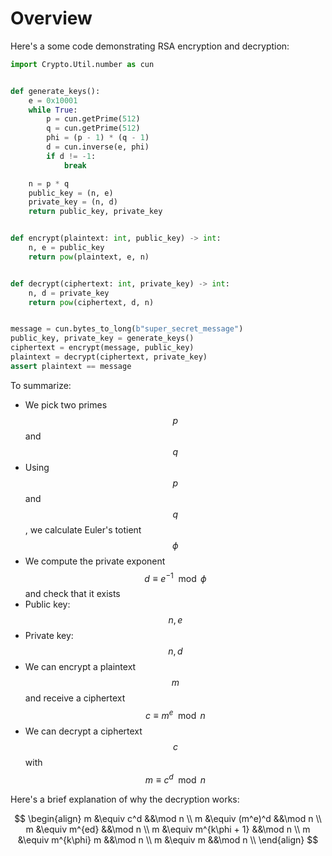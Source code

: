 # Overview

Here's a some code demonstrating RSA encryption and decryption:

```python
import Crypto.Util.number as cun


def generate_keys():
    e = 0x10001
    while True:
        p = cun.getPrime(512)
        q = cun.getPrime(512)
        phi = (p - 1) * (q - 1)
        d = cun.inverse(e, phi)
        if d != -1:
            break

    n = p * q
    public_key = (n, e)
    private_key = (n, d)
    return public_key, private_key


def encrypt(plaintext: int, public_key) -> int:
    n, e = public_key
    return pow(plaintext, e, n)


def decrypt(ciphertext: int, private_key) -> int:
    n, d = private_key
    return pow(ciphertext, d, n)


message = cun.bytes_to_long(b"super_secret_message")
public_key, private_key = generate_keys()
ciphertext = encrypt(message, public_key)
plaintext = decrypt(ciphertext, private_key)
assert plaintext == message
```

To summarize:

* We pick two primes $$p$$ and $$q$$
* Using $$p$$ and $$q$$, we calculate Euler's totient $$\phi$$
* We compute the private exponent $$d \equiv e^{-1} \mod \phi$$ and check that it exists
* Public key: $$n, e$$
* Private key: $$n, d$$
* We can encrypt a plaintext $$m$$ and receive a ciphertext $$c \equiv m^e \mod n$$
* We can decrypt a ciphertext $$c$$ with $$m \equiv c^d \mod n$$

Here's a brief explanation of why the decryption works:

$$
\begin{align}
    m &\equiv c^d &&\mod n \\
    m &\equiv (m^e)^d &&\mod n \\
    m &\equiv m^{ed} &&\mod n \\
    m &\equiv m^{k\phi + 1} &&\mod n \\
    m &\equiv m^{k\phi} m &&\mod n \\
    m &\equiv m &&\mod n \\
\end{align}
$$

